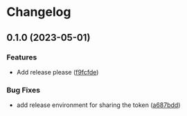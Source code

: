 # Changelog

## 0.1.0 (2023-05-01)


### Features

* Add release please ([f9fcfde](https://github.com/JeroenKnoops/outside-collaborators-delta-run/commit/f9fcfde55b91e0bd2bfdce7d8699ef2ccf141a87))


### Bug Fixes

* add release environment for sharing the token ([a687bdd](https://github.com/JeroenKnoops/outside-collaborators-delta-run/commit/a687bdd6e1aa835e96c52a31e7714605ccaef431))
